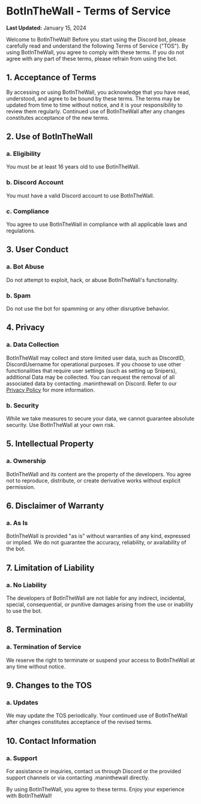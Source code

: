 # BotInTheWall - Terms of Service

**Last Updated:** January 15, 2024

Welcome to BotInTheWall! Before you start using the Discord bot, please carefully read and understand the following Terms of Service ("TOS"). By using BotInTheWall, you agree to comply with these terms. If you do not agree with any part of these terms, please refrain from using the bot.

## 1. Acceptance of Terms
By accessing or using BotInTheWall, you acknowledge that you have read, understood, and agree to be bound by these terms. The terms may be updated from time to time without notice, and it is your responsibility to review them regularly. Continued use of BotInTheWall after any changes constitutes acceptance of the new terms.

## 2. Use of BotInTheWall
### a. Eligibility
You must be at least 16 years old to use BotInTheWall.

### b. Discord Account
You must have a valid Discord account to use BotInTheWall.

### c. Compliance
You agree to use BotInTheWall in compliance with all applicable laws and regulations.

## 3. User Conduct
### a. Bot Abuse
Do not attempt to exploit, hack, or abuse BotInTheWall's functionality.

### b. Spam
Do not use the bot for spamming or any other disruptive behavior.

## 4. Privacy
### a. Data Collection
BotInTheWall may collect and store limited user data, such as DiscordID, DiscordUsername for operational purposes. If you choose to use other functionalities that require user settings (such as setting up Snipers), additional Data may be collected. You can request the removal of all associated data by contacting .maninthewall on Discord. Refer to our [Privacy Policy](https://github.com/ManInTheWallPog/BotInTheWall/blob/main/Privacy.md) for more information.

### b. Security
While we take measures to secure your data, we cannot guarantee absolute security. Use BotInTheWall at your own risk.

## 5. Intellectual Property
### a. Ownership
BotInTheWall and its content are the property of the developers. You agree not to reproduce, distribute, or create derivative works without explicit permission.

## 6. Disclaimer of Warranty
### a. As Is
BotInTheWall is provided "as is" without warranties of any kind, expressed or implied. We do not guarantee the accuracy, reliability, or availability of the bot.

## 7. Limitation of Liability
### a. No Liability
The developers of BotInTheWall are not liable for any indirect, incidental, special, consequential, or punitive damages arising from the use or inability to use the bot.

## 8. Termination
### a. Termination of Service
We reserve the right to terminate or suspend your access to BotInTheWall at any time without notice.

## 9. Changes to the TOS
### a. Updates
We may update the TOS periodically. Your continued use of BotInTheWall after changes constitutes acceptance of the revised terms.

## 10. Contact Information
### a. Support
For assistance or inquiries, contact us through Discord or the provided support channels or via contacting .maninthewall directly.

By using BotInTheWall, you agree to these terms. Enjoy your experience with BotInTheWall!
